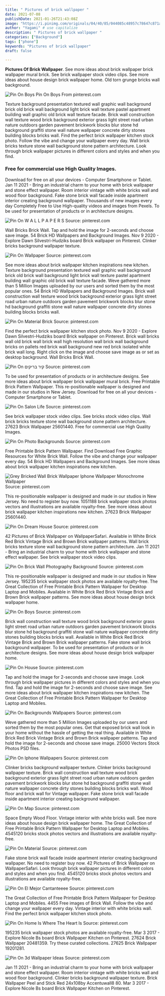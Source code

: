 ```yaml
---
title: " Pictures of brick wallpaper "
date: 2021-07-08
publishDate: 2021-01-26T21:43:08Z
image: "https://i.pinimg.com/originals/04/40/85/044085c48957c78647c871a114bd3152.png"
author: "Yagami" # use capitalize
description: " Pictures of brick wallpaper "
categories: ["Background"]
tags: ["phone"]
keywords: "Pictures of brick wallpaper"
draft: false

---
```



**Pictures Of Brick Wallpaper**. See more ideas about brick wallpaper brick wallpaper mural brick. See brick wallpaper stock video clips. See more ideas about house design brick wallpaper home. Old torn grunge bricks wall background.

![Pin On Boys](https://i.pinimg.com/originals/2f/50/a8/2f50a8a26d56e1bab7e9137d6b7f6bc0.jpg "Pin On Boys")
Pin On Boys From pinterest.com


Texture background presentation textured wall graphic wall background brick old brick wall background light brick wall texture pastel apartment building wall graphic old brick wall texture facade. Brick wall construction wall texture wood brick background exterior grass light street road urban nature outdoors garden pavement brickwork blocks blur stone hd background graffiti stone wall nature wallpaper concrete dirty stones building blocks bricks wall. Find the perfect brick wallpaper kitchen stock photo. Follow the vibe and change your wallpaper every day. Wall brick bricks texture stone wall background stone pattern architecture. Look through brick wallpaper pictures in different colors and styles and when you find.

### Free for commercial use High Quality Images.

Download for free on all your devices - Computer Smartphone or Tablet. Jan 11 2021 - Bring an industrial charm to your home with brick wallpaper and stone effect wallpaper. Room interior vintage with white bricks wall and wood floor background. Fake stone brick wall facade inside apartment interior creating background wallpaper. Thousands of new images every day Completely Free to Use High-quality videos and images from Pexels. To be used for presentation of products or in architecture designs.


![Pin On W A L L P A P E R S](https://i.pinimg.com/originals/b9/56/4a/b9564a64a1b0af4cb0db2982d944e68d.jpg "Pin On W A L L P A P E R S")
Source: pinterest.com

Wall Bricks Brick Wall. Tap and hold the image for 2-seconds and choose save image. 54 Brick HD Wallpapers and Background Images. Nov 9 2020 - Explore Dawn Silvestri-Hudziks board Brick wallpaper on Pinterest. Clinker bricks background wallpaper texture.

![Pin On Wallpaper](https://i.pinimg.com/564x/14/84/de/1484def57e2aa5e76af6388665c5bb84.jpg "Pin On Wallpaper")
Source: pinterest.com

See more ideas about brick wallpaper kitchen inspirations new kitchen. Texture background presentation textured wall graphic wall background brick old brick wall background light brick wall texture pastel apartment building wall graphic old brick wall texture facade. Weve gathered more than 5 Million Images uploaded by our users and sorted them by the most popular ones. 54 Brick HD Wallpapers and Background Images. Brick wall construction wall texture wood brick background exterior grass light street road urban nature outdoors garden pavement brickwork blocks blur stone hd background graffiti stone wall nature wallpaper concrete dirty stones building blocks bricks wall.

![Pin On Material Brick](https://i.pinimg.com/originals/a0/f8/4d/a0f84d1a26dc6a9c65662ed146757a5f.jpg "Pin On Material Brick")
Source: pinterest.com

Find the perfect brick wallpaper kitchen stock photo. Nov 9 2020 - Explore Dawn Silvestri-Hudziks board Brick wallpaper on Pinterest. Brick wall bricks wall old brick wall brick wall high resolution wall brick wall background bricks on pallets red brick wall background new red brick isolated white brick wall long. Right click on the image and choose save image as or set as desktop background. Wall Bricks Brick Wall.

![Pin On קיר בריקים](https://i.pinimg.com/originals/f8/a5/cc/f8a5ccba1547a5518621b150938f9757.jpg "Pin On קיר בריקים")
Source: pinterest.com

To be used for presentation of products or in architecture designs. See more ideas about brick wallpaper brick wallpaper mural brick. Free Printable Brick Pattern Wallpaper. This re-positionable wallpaper is designed and made in our studios in New Jersey. Download for free on all your devices - Computer Smartphone or Tablet.

![Pin On Salon Life](https://i.pinimg.com/originals/e8/a6/f5/e8a6f54e4e6155abc379c859243bef8c.jpg "Pin On Salon Life")
Source: pinterest.com

See brick wallpaper stock video clips. See bricks stock video clips. Wall brick bricks texture stone wall background stone pattern architecture. 27623 Brick Wallpaper 25601440. Free for commercial use High Quality Images.

![Pin On Photo Backgrounds](https://i.pinimg.com/736x/69/ea/8a/69ea8a7aea683de1e54850ac198ae504.jpg "Pin On Photo Backgrounds")
Source: pinterest.com

Free Printable Brick Pattern Wallpaper. Find Download Free Graphic Resources for White Brick Wall. Follow the vibe and change your wallpaper every day. 54 Brick HD Wallpapers and Background Images. See more ideas about brick wallpaper kitchen inspirations new kitchen.

![Grey Bricked Wall Brick Wallpaper Iphone Wallpaper Monochrome Wallpaper](https://i.pinimg.com/736x/be/c9/3d/bec93d730dc0a3ba9073370e5d0c065e.jpg "Grey Bricked Wall Brick Wallpaper Iphone Wallpaper Monochrome Wallpaper")
Source: pinterest.com

This re-positionable wallpaper is designed and made in our studios in New Jersey. No need to register buy now. 1051188 brick wallpaper stock photos vectors and illustrations are available royalty-free. See more ideas about brick wallpaper kitchen inspirations new kitchen. 27623 Brick Wallpaper 25601440.

![Pin On Dream House](https://i.pinimg.com/originals/d8/a1/d5/d8a1d58ecf433ef48acbf25c35a43565.jpg "Pin On Dream House")
Source: pinterest.com

42 Pictures of Brick Wallpaper on WallpaperSafari. Available in White Brick Red Brick Vintage Brick and Brown Brick wallpaper patterns. Wall brick bricks texture stone wall background stone pattern architecture. Jan 11 2021 - Bring an industrial charm to your home with brick wallpaper and stone effect wallpaper. See brick wallpaper stock video clips.

![Pin On Brick Wall Photography Background](https://i.pinimg.com/originals/62/aa/80/62aa809e0f50fe2ca99adaf5a56c3a27.jpg "Pin On Brick Wall Photography Background")
Source: pinterest.com

This re-positionable wallpaper is designed and made in our studios in New Jersey. 195235 brick wallpaper stock photos are available royalty-free. The Great Collection of Free Printable Brick Pattern Wallpaper for Desktop Laptop and Mobiles. Available in White Brick Red Brick Vintage Brick and Brown Brick wallpaper patterns. See more ideas about house design brick wallpaper home.

![Pin On Boys](https://i.pinimg.com/originals/2f/50/a8/2f50a8a26d56e1bab7e9137d6b7f6bc0.jpg "Pin On Boys")
Source: pinterest.com

Brick wall construction wall texture wood brick background exterior grass light street road urban nature outdoors garden pavement brickwork blocks blur stone hd background graffiti stone wall nature wallpaper concrete dirty stones building blocks bricks wall. Available in White Brick Red Brick Vintage Brick and Brown Brick wallpaper patterns. Fake stone wall brick background wallpaper. To be used for presentation of products or in architecture designs. See more ideas about house design brick wallpaper home.

![Pin On House](https://i.pinimg.com/474x/ac/60/ee/ac60eefb5420441e3c3dbfc067a68dc3.jpg "Pin On House")
Source: pinterest.com

Tap and hold the image for 2-seconds and choose save image. Look through brick wallpaper pictures in different colors and styles and when you find. Tap and hold the image for 2-seconds and choose save image. See more ideas about brick wallpaper kitchen inspirations new kitchen. The Great Collection of Free Printable Brick Pattern Wallpaper for Desktop Laptop and Mobiles.

![Pin On Backgrounds Wallpapers](https://i.pinimg.com/564x/60/36/57/603657e6078d19cab2f6aa30d6de4b99.jpg "Pin On Backgrounds Wallpapers")
Source: pinterest.com

Weve gathered more than 5 Million Images uploaded by our users and sorted them by the most popular ones. Get that exposed brick wall look in your home without the hassle of getting the real thing. Available in White Brick Red Brick Vintage Brick and Brown Brick wallpaper patterns. Tap and hold the image for 2-seconds and choose save image. 25000 Vectors Stock Photos PSD files.

![Pin On Iphone Wallpapers](https://i.pinimg.com/564x/75/30/bb/7530bbd70b4d61cc61820a55bfab1725.jpg "Pin On Iphone Wallpapers")
Source: pinterest.com

Clinker bricks background wallpaper texture. Clinker bricks background wallpaper texture. Brick wall construction wall texture wood brick background exterior grass light street road urban nature outdoors garden pavement brickwork blocks blur stone hd background graffiti stone wall nature wallpaper concrete dirty stones building blocks bricks wall. Wood floor and brick wall for Vintage wallpaper. Fake stone brick wall facade inside apartment interior creating background wallpaper.

![Pin On Map](https://i.pinimg.com/originals/d5/b3/92/d5b392cb06888e7ecb06f10712763add.jpg "Pin On Map")
Source: pinterest.com

Space Empty Wood Floor. Vintage interior with white bricks wall. See more ideas about house design brick wallpaper home. The Great Collection of Free Printable Brick Pattern Wallpaper for Desktop Laptop and Mobiles. 4545120 bricks stock photos vectors and illustrations are available royalty-free.

![Pin On Material](https://i.pinimg.com/originals/d6/d8/67/d6d867ae804cc8a72ab304deadd2aa1f.jpg "Pin On Material")
Source: pinterest.com

Fake stone brick wall facade inside apartment interior creating background wallpaper. No need to register buy now. 42 Pictures of Brick Wallpaper on WallpaperSafari. Look through brick wallpaper pictures in different colors and styles and when you find. 4545120 bricks stock photos vectors and illustrations are available royalty-free.

![Pin On El Mejor Cantanteeee](https://i.pinimg.com/originals/07/df/44/07df44ee5286ea10ea838bcb5f58c193.jpg "Pin On El Mejor Cantanteeee")
Source: pinterest.com

The Great Collection of Free Printable Brick Pattern Wallpaper for Desktop Laptop and Mobiles. 4455 Free images of Brick Wall. Follow the vibe and change your wallpaper every day. Vintage interior with white bricks wall. Find the perfect brick wallpaper kitchen stock photo.

![Pin On Home Is Where The Heart Is](https://i.pinimg.com/originals/cb/b7/dd/cbb7dd71efbc7f3b25f0d397c9863285.jpg "Pin On Home Is Where The Heart Is")
Source: pinterest.com

195235 brick wallpaper stock photos are available royalty-free. Mar 3 2017 - Explore Nicole Bs board Brick Wallpaper Kitchen on Pinterest. 27624 Brick Wallpaper 20481359. Try these curated collections. 27625 Brick Wallpaper 19201281.

![Pin On 3d Wallpaper Ideas](https://i.pinimg.com/originals/04/40/85/044085c48957c78647c871a114bd3152.png "Pin On 3d Wallpaper Ideas")
Source: pinterest.com

Jan 11 2021 - Bring an industrial charm to your home with brick wallpaper and stone effect wallpaper. Room interior vintage with white bricks wall and wood floor background. Clinker bricks background wallpaper texture. Brick Wallpaper Peel and Stick Red 24x108by Accentuwall8 80. Mar 3 2017 - Explore Nicole Bs board Brick Wallpaper Kitchen on Pinterest.

